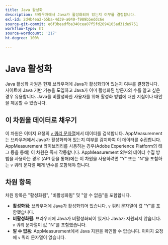 ```yaml
---
title: Java 활성화
description: 브라우저에서 Java가 활성화되어 있는지 여부를 결정합니다.
exl-id: 2d4b4ea2-65ba-4d39-a040-f989b5eddc6e
source-git-commit: e6f3beadfba340cea07f5fd2694105ad31de9751
workflow-type: ht
source-wordcount: '217'
ht-degree: 100%

---
```


# Java 활성화

Java 활성화 차원은 현재 브라우저에 Java가 활성화되어 있는지 여부를 결정합니다. 사이트에 Java 기반 기능을 도입하고 Java가 이미 활성화된 방문자의 수를 알고 싶은 경우 유용합니다. Java를 비활성화한 사용자를 위해 활성화 방법에 대한 지침이나 대안을 제공할 수 있습니다.

## 이 차원을 데이터로 채우기

이 차원은 이미지 요청의 [`v` 쿼리 문자열](/help/implement/validate/query-parameters.md)에서 데이터를 검색합니다. AppMeasurement는 브라우저에서 Java가 활성화되어 있는지 여부를 감지하여 이 데이터를 수집합니다. AppMeasurement 라이브러리를 사용하는 경우(Adobe Experience Platform의 태그 등을 통해) 이 차원은 즉시 작동합니다. AppMeasurement 외부의 데이터 수집 방법을 사용하는 경우 (API 등을 통해)에는 이 차원을 사용하려면 &quot;Y&quot; 또는 &quot;N&quot;을 포함하는 `v` 쿼리 문자열 매개 변수를 포함해야 합니다.

## 차원 항목

차원 항목은 &quot;활성화됨&quot;, &quot;비활성화됨&quot; 및 &quot;알 수 없음&quot;을 포함합니다.

* **활성화됨**: 브라우저에 Java가 활성화되어 있습니다. `v` 쿼리 문자열이 값 &quot;Y&quot;를 포함했습니다.
* **비활성화됨**: 브라우저에 Java가 비활성화되어 있거나 Java가 지원되지 않습니다. `v` 쿼리 문자열이 값 &quot;N&quot;를 포함했습니다.
* **알 수 없음**: AppMeasurement에서 Java 지원을 확인할 수 없습니다. 이미지 요청에 `v` 쿼리 문자열이 없습니다.
